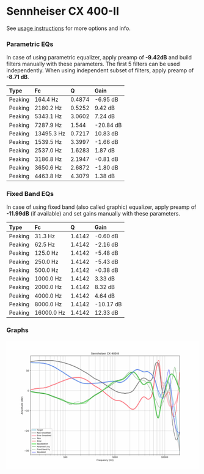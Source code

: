 # Sennheiser CX 400-II
See [usage instructions](https://github.com/jaakkopasanen/AutoEq#usage) for more options and info.

### Parametric EQs
In case of using parametric equalizer, apply preamp of **-9.42dB** and build filters manually
with these parameters. The first 5 filters can be used independently.
When using independent subset of filters, apply preamp of **-8.71 dB**.

| Type    | Fc         |      Q | Gain      |
|:--------|:-----------|:-------|:----------|
| Peaking | 164.4 Hz   | 0.4874 | -6.95 dB  |
| Peaking | 2180.2 Hz  | 0.5252 | 9.42 dB   |
| Peaking | 5343.1 Hz  | 3.0602 | 7.24 dB   |
| Peaking | 7287.9 Hz  | 1.544  | -20.84 dB |
| Peaking | 13495.3 Hz | 0.7217 | 10.83 dB  |
| Peaking | 1539.5 Hz  | 3.3997 | -1.66 dB  |
| Peaking | 2537.0 Hz  | 1.6283 | 1.87 dB   |
| Peaking | 3186.8 Hz  | 2.1947 | -0.81 dB  |
| Peaking | 3650.6 Hz  | 2.6872 | -1.80 dB  |
| Peaking | 4463.8 Hz  | 4.3079 | 1.38 dB   |

### Fixed Band EQs
In case of using fixed band (also called graphic) equalizer, apply preamp of **-11.99dB**
(if available) and set gains manually with these parameters.

| Type    | Fc         |      Q | Gain      |
|:--------|:-----------|:-------|:----------|
| Peaking | 31.3 Hz    | 1.4142 | -0.60 dB  |
| Peaking | 62.5 Hz    | 1.4142 | -2.16 dB  |
| Peaking | 125.0 Hz   | 1.4142 | -5.48 dB  |
| Peaking | 250.0 Hz   | 1.4142 | -5.43 dB  |
| Peaking | 500.0 Hz   | 1.4142 | -0.38 dB  |
| Peaking | 1000.0 Hz  | 1.4142 | 3.33 dB   |
| Peaking | 2000.0 Hz  | 1.4142 | 8.32 dB   |
| Peaking | 4000.0 Hz  | 1.4142 | 4.64 dB   |
| Peaking | 8000.0 Hz  | 1.4142 | -10.17 dB |
| Peaking | 16000.0 Hz | 1.4142 | 12.33 dB  |

### Graphs
![](./Sennheiser%20CX%20400-II.png)